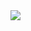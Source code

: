 <img src="https://github-readme-stats.vercel.app/api/top-langs/?username=docherak&hide=jupyter%20notebook,cmake,%20javascript,%20css,%20html,%20makefile&layout=donut&theme=tokyonight&hide_border=true"/>
<!--

[![Top Langs](https://github-readme-stats.vercel.app/api/top-langs/?username=docherak&hide=makefile,jupyter%20notebook&layout=compact)](https://github.com/anuraghazra/github-readme-stats)
-->
<!--
**docherak/docherak** is a ✨ _special_ ✨ repository because its `README.md` (this file) appears on your GitHub profile.

Here are some ideas to get you started:

- 🔭 I’m currently working on ...
- 🌱 I’m currently learning ...
- 👯 I’m looking to collaborate on ...
- 🤔 I’m looking for help with ...
- 💬 Ask me about ...
- 📫 How to reach me: ...
- 😄 Pronouns: ...
- ⚡ Fun fact: ...
-->
